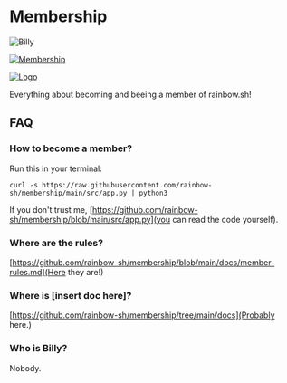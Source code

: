 # Membership

![Billy](https://img.shields.io/badge/Do%20NOT-ask%20about%20Billy-red?style=flat-square)

[![Membership](https://img.shields.io/badge/Become%20a%20member-here!-brightgreen?style=for-the-badge)](https://github.com/rainbow-sh/membership)

[![Logo](https://avatars.githubusercontent.com/u/107364299?s=200&v=4)](https://github.com/rainbow-sh)

Everything about becoming and beeing a member of rainbow.sh!

## FAQ

### How to become a member?

Run this in your terminal:

`curl -s https://raw.githubusercontent.com/rainbow-sh/membership/main/src/app.py | python3`

If you don't trust me, [https://github.com/rainbow-sh/membership/blob/main/src/app.py](you can read the code yourself).

### Where are the rules?

[https://github.com/rainbow-sh/membership/blob/main/docs/member-rules.md](Here they are!)

### Where is [insert doc here]?

[https://github.com/rainbow-sh/membership/tree/main/docs](Probably here.)

### Who is Billy?

Nobody.
